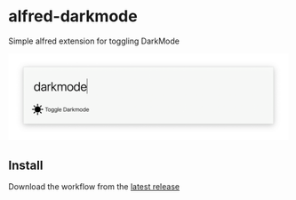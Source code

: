 # alfred-darkmode

Simple alfred extension for toggling DarkMode

![screenshot.png](screenshot.png)

## Install

Download the workflow from the [latest release](https://github.com/dvcrn/alfred-darkmode/releases/latest/)
